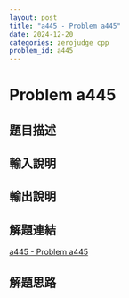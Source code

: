 ```yaml
---
layout: post
title: "a445 - Problem a445"
date: 2024-12-20
categories: zerojudge cpp
problem_id: a445
---
```


# Problem a445

## 題目描述



## 輸入說明



## 輸出說明



## 解題連結

[a445 - Problem a445](https://zerojudge.tw/ShowProblem?problemid=a445)

## 解題思路

